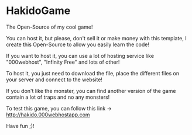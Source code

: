 # HakidoGame
The Open-Source of my cool game!

You can host it, but please, don't sell it or make money with this template, I create this Open-Source to allow you easily learn the code!

If you want to host it, you can use a lot of hosting service like "000webhost", "Infinity Free" and lots of other!

To host it, you just need to download the file, place the different files on your server and connect to the website!

If you don't like the monster, you can find another version of the game contain a lot of traps and no any monsters!

To test this game, you can follow this link -> http://hakido.000webhostapp.com

Have fun ;)!
